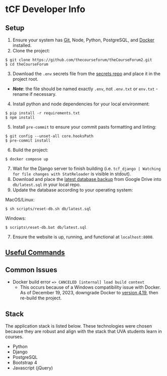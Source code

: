 # tCF Developer Info

## Setup

1. Ensure your system has [Git](https://git-scm.com/book/en/v2/Getting-Started-Installing-Git), Node, Python, PostgreSQL, and [Docker](https://docs.docker.com/install/) installed.
2. Clone the project:

```console
$ git clone https://github.com/thecourseforum/theCourseForum2.git
$ cd theCourseForum
```

3. Download the `.env` secrets file from the [secrets repo](https://github.com/thecourseforum/tCF-env/blob/main/.env) and place it in the project root.
- _**Note**_: the file should be named exactly `.env`, not `.env.txt` or `env.txt` - rename if necessary.

4. Install python and node dependencies for your local environment:

```console
$ pip install -r requirements.txt
$ npm install
```

5. Install `pre-commit` to ensure your commit pasts formatting and linting:

```console
$ git config --unset-all core.hooksPath
$ pre-commit install
```

6. Build the project:

```console
$ docker compose up
```

7. Wait for the Django server to finish building (i.e. `tcf_django | Watching for file changes with StatReloader` is visible in stdout).
8. Download and place the [latest database backup](https://drive.google.com/drive/u/0/folders/1a7OkHkepOBWKiDou8nEhpAG41IzLi7mh) from Google Drive into `db/latest.sql` in your local repo.
9. Update the database according to your operating system:

MacOS/Linux:

```console
$ sh scripts/reset-db.sh db/latest.sql
```

Windows:

```console
$ scripts\reset-db.bat db/latest.sql
```

7. Ensure the website is up, running, and functional at `localhost:8000`.

## [Useful Commands](useful-commands.md)

## Common Issues

- Docker build error `=> CANCELED [internal] load build context`
  - This occurs because of a Windows compatibility issue with Docker. As of December 19, 2023, downgrade Docker to [version 4.19](https://docs.docker.com/desktop/release-notes/#4190), then re-build the project.

## Stack

The application stack is listed below. These technologies were chosen because they are robust and align with the stack that UVA students learn in courses.

- Python
- Django
- PostgreSQL
- Bootstrap 4
- Javascript (jQuery)
